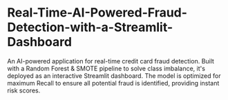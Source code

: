 # Real-Time-AI-Powered-Fraud-Detection-with-a-Streamlit-Dashboard
An AI-powered application for real-time credit card fraud detection. Built with a Random Forest &amp; SMOTE pipeline to solve class imbalance, it's deployed as an interactive Streamlit dashboard. The model is optimized for maximum Recall to ensure all potential fraud is identified, providing instant risk scores.
